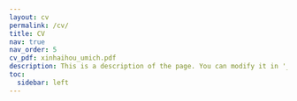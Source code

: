 ```yaml
---
layout: cv
permalink: /cv/
title: CV
nav: true
nav_order: 5
cv_pdf: xinhaihou_umich.pdf
description: This is a description of the page. You can modify it in '_pages/cv.md'. You can also change or remove the top pdf download button.
toc:
  sidebar: left
---
```

